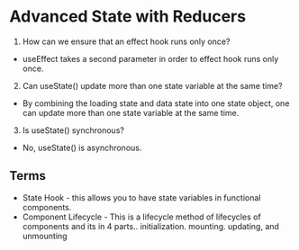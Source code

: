 # Advanced State with Reducers

1. How can we ensure that an effect hook runs only once?
- useEffect takes a second parameter in order to effect hook runs only once.
2. Can useState() update more than one state variable at the same time?
- By combining the loading state and data state into one state object, one can update more than one state variable at the same time.
3. Is useState() synchronous?
- No, useState() is asynchronous. 

## Terms

- State Hook - this allows you to have state variables in functional components. 
- Component Lifecycle - This is a lifecycle method of lifecycles of components and its in 4 parts.. initialization. mounting. updating, and unmounting
